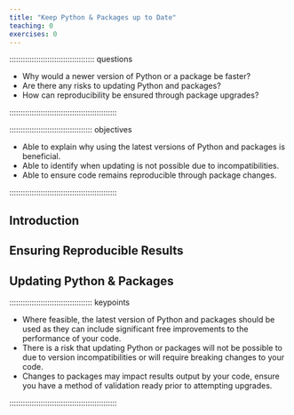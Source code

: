 ```yaml
---
title: "Keep Python & Packages up to Date"
teaching: 0
exercises: 0
---
```


:::::::::::::::::::::::::::::::::::::: questions

- Why would a newer version of Python or a package be faster?
- Are there any risks to updating Python and packages?
- How can reproducibility be ensured through package upgrades?

::::::::::::::::::::::::::::::::::::::::::::::::

::::::::::::::::::::::::::::::::::::: objectives

- Able to explain why using the latest versions of Python and packages is beneficial.
- Able to identify when updating is not possible due to incompatibilities. 
- Able to ensure code remains reproducible through package changes.

::::::::::::::::::::::::::::::::::::::::::::::::

## Introduction

<!-- Why it's important to use the most recent Python viable -->

<!-- To a lesser degree this applies to many (major) packages -->

<!-- Not always possible due to incompatibilities -->

<!-- Updates may include breaking changes -->

<!-- Important to have validation inplace to ensure results aren't affected -->

<!-- This is also good practice when optimising your code, to ensure mistakes aren't made -->

## Ensuring Reproducible Results

<!-- todo -->

## Updating Python & Packages

<!-- Not as relevant if you are starting from scratch -->

<!-- todo recommended way -->



::::::::::::::::::::::::::::::::::::: keypoints

- Where feasible, the latest version of Python and packages should be used as they can include significant free improvements to the performance of your code.
- There is a risk that updating Python or packages will not be possible to due to version incompatibilities or will require breaking changes to your code.
- Changes to packages may impact results output by your code, ensure you have a method of validation ready prior to attempting upgrades.

::::::::::::::::::::::::::::::::::::::::::::::::
